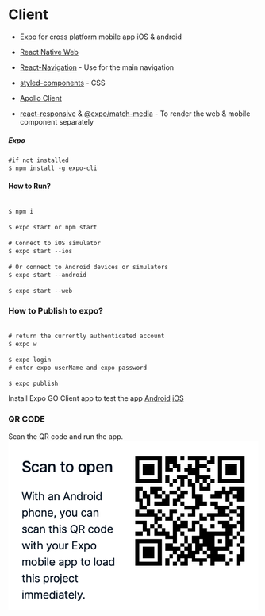 # Client

- [Expo](https://docs.expo.io) for cross platform mobile app iOS & android

- [React Native Web](https://necolas.github.io/react-native-web/)

- [React-Navigation](https://reactnavigation.org/docs/getting-started) - Use for the main navigation
- [styled-components](https://styled-components.com) - CSS
- [Apollo Client](https://www.apollographql.com/docs/react/get-started/)

- [react-responsive](https://github.com/contra/react-responsive) & [@expo/match-media](https://blog.expo.io/media-queries-with-react-native-for-ios-android-and-web-e0b73ed5777b?gi=ce988226212c) - To render the web & mobile component separately

##### Expo

```shell
#if not installed
$ npm install -g expo-cli
```

#### How to Run?

```shell

$ npm i

$ expo start or npm start

# Connect to iOS simulator
$ expo start --ios

# Or connect to Android devices or simulators
$ expo start --android

$ expo start --web

```

### How to Publish to expo?

```shell

# return the currently authenticated account
$ expo w

$ expo login
# enter expo userName and expo password

$ expo publish

```

Install Expo GO Client app to test the app [Android](https://play.google.com/store/apps/details?id=host.exp.exponent&hl=en_IN&gl=US) [iOS](https://apps.apple.com/us/app/expo-go/id982107779)

### QR CODE

Scan the QR code and run the app.
<img src="../QR.png" alt="QRcode"/>
